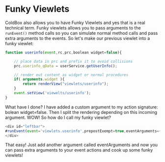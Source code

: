 # Funky Viewlets

ColdBox also allows you to have Funky Viewlets and yes that is a real technical term. Funky viewlets allows you to pass arguments to the `runEvent()` method calls so you can simulate normal method calls and pass extra arguments to the events. So let's make our previous viewlet into a funky viewlet:

```js
function userinfo(event,rc,prc,boolean widget=false){

	// place data in prc and prefix it to avoid collisions
	prc.userinfo_qData = userService.getUserInfo();

	// render out content as widget or normal procedures
	if( arguments.widget ){
		return renderView("viewlets/userinfo");
	}
	event.setView('viewelts/userinfo');
}
```

What have I done? I have added a custom argument to my action signature: bolean widget=false. Then I split the rendering depending on this incoming argument. WOW! So how do I call my funky viewlet?

```js
<div id="leftbar">
#runEvent(event='viewlets.userinfo',prepostExempt=true,eventArguments={widget=true})#
</div>
```

That easy! Just add another argument called eventArguments and now you can pass extra arguments to your event actions and cook up some funky viewlets!

